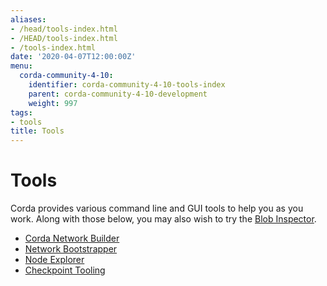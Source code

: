 ```yaml
---
aliases:
- /head/tools-index.html
- /HEAD/tools-index.html
- /tools-index.html
date: '2020-04-07T12:00:00Z'
menu:
  corda-community-4-10:
    identifier: corda-community-4-10-tools-index
    parent: corda-community-4-10-development
    weight: 997
tags:
- tools
title: Tools
---
```



# Tools

Corda provides various command line and GUI tools to help you as you work. Along with those below, you may also
wish to try the [Blob Inspector](blob-inspector.md).

* [Corda Network Builder](network-builder.md)
* [Network Bootstrapper](network-bootstrapper.md)
* [Node Explorer](node-explorer.md)
* [Checkpoint Tooling](checkpoint-tooling.md)
